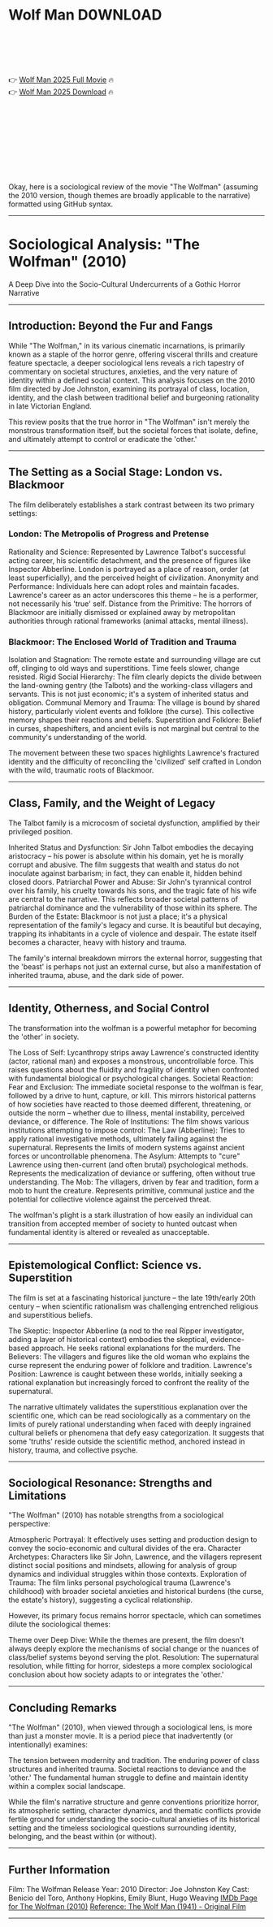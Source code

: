 # Wolf Man D0WNL0AD

<br><br><br><br>


👉 <a href="https://James-nowestlimwell1978.github.io/vusmsdhvpn/">Wolf Man 2025 Full Movie</a> 🔥
<br>
👉 <a href="https://James-nowestlimwell1978.github.io/vusmsdhvpn/">Wolf Man 2025 Download</a> 🔥


<br><br><br><br><br><br><br><br>


Okay, here is a sociological review of the movie "The Wolfman" (assuming the 2010 version, though themes are broadly applicable to the narrative) formatted using GitHub  syntax.

---

# Sociological Analysis: "The Wolfman" (2010)

A Deep Dive into the Socio-Cultural Undercurrents of a Gothic Horror Narrative

---

## Introduction: Beyond the Fur and Fangs

While "The Wolfman," in its various cinematic incarnations, is primarily known as a staple of the horror genre, offering visceral thrills and creature feature spectacle, a deeper sociological lens reveals a rich tapestry of commentary on societal structures, anxieties, and the very nature of identity within a defined social context. This analysis focuses on the 2010 film directed by Joe Johnston, examining its portrayal of class, location, identity, and the clash between traditional belief and burgeoning rationality in late Victorian England.

This review posits that the true horror in "The Wolfman" isn't merely the monstrous transformation itself, but the societal forces that isolate, define, and ultimately attempt to control or eradicate the 'other.'

---

## The Setting as a Social Stage: London vs. Blackmoor

The film deliberately establishes a stark contrast between its two primary settings:

### London: The Metropolis of Progress and Pretense

   Rationality and Science: Represented by Lawrence Talbot's successful acting career, his scientific detachment, and the presence of figures like Inspector Abberline. London is portrayed as a place of reason, order (at least superficially), and the perceived height of civilization.
   Anonymity and Performance: Individuals here can adopt roles and maintain facades. Lawrence's career as an actor underscores this theme – he is a performer, not necessarily his 'true' self.
   Distance from the Primitive: The horrors of Blackmoor are initially dismissed or explained away by metropolitan authorities through rational frameworks (animal attacks, mental illness).

### Blackmoor: The Enclosed World of Tradition and Trauma

   Isolation and Stagnation: The remote estate and surrounding village are cut off, clinging to old ways and superstitions. Time feels slower, change resisted.
   Rigid Social Hierarchy: The film clearly depicts the divide between the land-owning gentry (the Talbots) and the working-class villagers and servants. This is not just economic; it's a system of inherited status and obligation.
   Communal Memory and Trauma: The village is bound by shared history, particularly violent events and folklore (the curse). This collective memory shapes their reactions and beliefs.
   Superstition and Folklore: Belief in curses, shapeshifters, and ancient evils is not marginal but central to the community's understanding of the world.

The movement between these two spaces highlights Lawrence's fractured identity and the difficulty of reconciling the 'civilized' self crafted in London with the wild, traumatic roots of Blackmoor.

---

## Class, Family, and the Weight of Legacy

The Talbot family is a microcosm of societal dysfunction, amplified by their privileged position.

   Inherited Status and Dysfunction: Sir John Talbot embodies the decaying aristocracy – his power is absolute within his domain, yet he is morally corrupt and abusive. The film suggests that wealth and status do not inoculate against barbarism; in fact, they can enable it, hidden behind closed doors.
   Patriarchal Power and Abuse: Sir John's tyrannical control over his family, his cruelty towards his sons, and the tragic fate of his wife are central to the narrative. This reflects broader societal patterns of patriarchal dominance and the vulnerability of those within its sphere.
   The Burden of the Estate: Blackmoor is not just a place; it's a physical representation of the family's legacy and curse. It is beautiful but decaying, trapping its inhabitants in a cycle of violence and despair. The estate itself becomes a character, heavy with history and trauma.

The family's internal breakdown mirrors the external horror, suggesting that the 'beast' is perhaps not just an external curse, but also a manifestation of inherited trauma, abuse, and the dark side of power.

---

## Identity, Otherness, and Social Control

The transformation into the wolfman is a powerful metaphor for becoming the 'other' in society.

   The Loss of Self: Lycanthropy strips away Lawrence's constructed identity (actor, rational man) and exposes a monstrous, uncontrollable force. This raises questions about the fluidity and fragility of identity when confronted with fundamental biological or psychological changes.
   Societal Reaction: Fear and Exclusion: The immediate societal response to the wolfman is fear, followed by a drive to hunt, capture, or kill. This mirrors historical patterns of how societies have reacted to those deemed different, threatening, or outside the norm – whether due to illness, mental instability, perceived deviance, or difference.
   The Role of Institutions: The film shows various institutions attempting to impose control:
       The Law (Abberline): Tries to apply rational investigative methods, ultimately failing against the supernatural. Represents the limits of modern systems against ancient forces or uncontrollable phenomena.
       The Asylum: Attempts to "cure" Lawrence using then-current (and often brutal) psychological methods. Represents the medicalization of deviance or suffering, often without true understanding.
       The Mob: The villagers, driven by fear and tradition, form a mob to hunt the creature. Represents primitive, communal justice and the potential for collective violence against the perceived threat.

The wolfman's plight is a stark illustration of how easily an individual can transition from accepted member of society to hunted outcast when fundamental identity is altered or revealed as unacceptable.

---

## Epistemological Conflict: Science vs. Superstition

The film is set at a fascinating historical juncture – the late 19th/early 20th century – when scientific rationalism was challenging entrenched religious and superstitious beliefs.

   The Skeptic: Inspector Abberline (a nod to the real Ripper investigator, adding a layer of historical context) embodies the skeptical, evidence-based approach. He seeks rational explanations for the murders.
   The Believers: The villagers and figures like the old woman who explains the curse represent the enduring power of folklore and tradition.
   Lawrence's Position: Lawrence is caught between these worlds, initially seeking a rational explanation but increasingly forced to confront the reality of the supernatural.

The narrative ultimately validates the superstitious explanation over the scientific one, which can be read sociologically as a commentary on the limits of purely rational understanding when faced with deeply ingrained cultural beliefs or phenomena that defy easy categorization. It suggests that some 'truths' reside outside the scientific method, anchored instead in history, trauma, and collective psyche.

---

## Sociological Resonance: Strengths and Limitations

"The Wolfman" (2010) has notable strengths from a sociological perspective:

   Atmospheric Portrayal: It effectively uses setting and production design to convey the socio-economic and cultural divides of the era.
   Character Archetypes: Characters like Sir John, Lawrence, and the villagers represent distinct social positions and mindsets, allowing for analysis of group dynamics and individual struggles within those contexts.
   Exploration of Trauma: The film links personal psychological trauma (Lawrence's childhood) with broader societal anxieties and historical burdens (the curse, the estate's history), suggesting a cyclical relationship.

However, its primary focus remains horror spectacle, which can sometimes dilute the sociological themes:

   Theme over Deep Dive: While the themes are present, the film doesn't always deeply explore the mechanisms of social change or the nuances of class/belief systems beyond serving the plot.
   Resolution: The supernatural resolution, while fitting for horror, sidesteps a more complex sociological conclusion about how society adapts to or integrates the 'other.'

---

## Concluding Remarks

"The Wolfman" (2010), when viewed through a sociological lens, is more than just a monster movie. It is a period piece that inadvertently (or intentionally) examines:

   The tension between modernity and tradition.
   The enduring power of class structures and inherited trauma.
   Societal reactions to deviance and the 'other.'
   The fundamental human struggle to define and maintain identity within a complex social landscape.

While the film's narrative structure and genre conventions prioritize horror, its atmospheric setting, character dynamics, and thematic conflicts provide fertile ground for understanding the socio-cultural anxieties of its historical setting and the timeless sociological questions surrounding identity, belonging, and the beast within (or without).

---

## Further Information

   Film: The Wolfman
   Release Year: 2010
   Director: Joe Johnston
   Key Cast: Benicio del Toro, Anthony Hopkins, Emily Blunt, Hugo Weaving
   [IMDb Page for The Wolfman (2010)](https://www.imdb.com/title/tt0790118/)
   [Reference: The Wolf Man (1941) - Original Film](https://www.imdb.com/title/tt0034398/)

---

